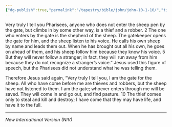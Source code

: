 ```yaml
---
{"dg-publish":true,"permalink":"/tapestry/bible/john/john-10-1-10/","title":"John 10:1–10","hide":true,"tags":["bible-verse","bible-verse"],"dgHomeLink":true,"dgShowLocalGraph":true,"dgEnableSearch":true}
---
```


Very truly I tell you Pharisees, anyone who does not enter the sheep pen by the gate, but climbs in by some other way, is a thief and a robber. 2 The one who enters by the gate is the shepherd of the sheep.  The gatekeeper opens the gate for him, and the sheep listen to his voice. He calls his own sheep by name and leads them out.  When he has brought out all his own, he goes on ahead of them, and his sheep follow him because they know his voice. 5 But they will never follow a stranger; in fact, they will run away from him because they do not recognize a stranger’s voice.” Jesus used this figure of speech, but the Pharisees did not understand what he was telling them.

Therefore Jesus said again, “Very truly I tell you, I am the gate for the sheep.  All who have come before me are thieves and robbers, but the sheep have not listened to them. I am the gate; whoever enters through me will be saved. They will come in and go out, and find pasture. 10 The thief comes only to steal and kill and destroy; I have come that they may have life, and have it to the full.



---
*New International Version (NIV)*